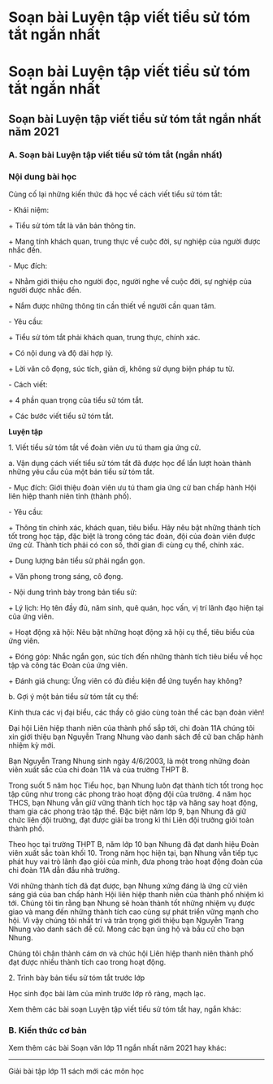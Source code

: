 # Soạn bài Luyện tập viết tiểu sử tóm tắt ngắn nhất

# Soạn bài Luyện tập viết tiểu sử tóm tắt ngắn nhất

## Soạn bài Luyện tập viết tiểu sử tóm tắt ngắn nhất năm 2021

### **A. Soạn bài Luyện tập viết tiểu sử tóm tắt (ngắn nhất)**

### Nội dung bài học

Củng cố lại những kiến thức đã học về cách viết tiểu sử tóm tắt: 

\- Khái niệm: 

\+ Tiểu sử tóm tắt là văn bản thông tin. 

\+ Mang tính khách quan, trung thực về cuộc đời, sự nghiệp của người được nhắc đến. 

\- Mục đích: 

\+ Nhằm giới thiệu cho người đọc, người nghe về cuộc đời, sự nghiệp của người được nhắc đến. 

\+ Nắm được những thông tin cần thiết về người cần quan tâm. 

\- Yêu cầu: 

\+ Tiểu sử tóm tắt phải khách quan, trung thực, chính xác. 

\+ Có nội dung và độ dài hợp lý. 

\+ Lời văn cô đọng, súc tích, giản dị, không sử dụng biện pháp tu từ. 

\- Cách viết: 

\+ 4 phần quan trọng của tiểu sử tóm tắt. 

\+ Các bước viết tiểu sử tóm tắt. 

**Luyện tập**

1\. Viết tiểu sử tóm tắt về đoàn viên ưu tú tham gia ứng cử. 

a. Vận dụng cách viết tiểu sử tóm tắt đã được học để lần lượt hoàn thành những yêu cầu của một bản tiểu sử tóm tắt. 

\- Mục đích: Giới thiệu đoàn viên ưu tú tham gia ứng cử ban chấp hành Hội liên hiệp thanh niên tỉnh (thành phố). 

\- Yêu cầu: 

\+ Thông tin chính xác, khách quan, tiêu biểu. Hãy nêu bật những thành tích tốt trong học tập, đặc biệt là trong công tác đoàn, đội của đoàn viên được ứng cử. Thành tích phải có con số, thời gian đi cùng cụ thể, chính xác. 

\+ Dung lượng bản tiểu sử phải ngắn gọn. 

\+ Văn phong trong sáng, cô đọng. 

\- Nội dung trình bày trong bản tiểu sử: 

\+ Lý lịch: Họ tên đầy đủ, năm sinh, quê quán, học vấn, vị trí lãnh đạo hiện tại của ứng viên. 

\+ Hoạt động xã hội: Nêu bật những hoạt động xã hội cụ thể, tiêu biểu của ứng viên. 

\+ Đóng góp: Nhắc ngắn gọn, súc tích đến những thành tích tiêu biểu về học tập và công tác Đoàn của ứng viên. 

\+ Đánh giá chung: Ứng viên có đủ điều kiện để ứng tuyển hay không? 

b. Gợi ý một bản tiểu sử tóm tắt cụ thể: 

Kính thưa các vị đại biểu, các thầy cô giáo cùng toàn thể các bạn đoàn viên! 

Đại hội Liên hiệp thanh niên của thành phố sắp tới, chi đoàn 11A chúng tôi xin giới thiệu bạn Nguyễn Trang Nhung vào danh sách đề cử ban chấp hành nhiệm kỳ mới. 

Bạn Nguyễn Trang Nhung sinh ngày 4/6/2003, là một trong những đoàn viên xuất sắc của chi đoàn 11A và của trường THPT B. 

Trong suốt 5 năm học Tiểu học, bạn Nhung luôn đạt thành tích tốt trong học tập cũng như trong các phong trào hoạt động đội của trường. 4 năm học THCS, bạn Nhung vẫn giữ vững thành tích học tập và hăng say hoạt động, tham gia các phong trào tập thể. Đặc biệt năm lớp 9, bạn Nhung đã giữ chức liên đội trưởng, đạt được giải ba trong kì thi Liên đội trưởng giỏi toàn thành phố. 

Theo học tại trường THPT B, năm lớp 10 bạn Nhung đã đạt danh hiệu Đoàn viên xuất sắc toàn khối 10. Trong năm học hiện tại, bạn Nhung vẫn tiếp tục phát huy vai trò lãnh đạo giỏi của mình, đưa phong trào hoạt động đoàn của chi đoàn 11A dẫn đầu nhà trường. 

Với những thành tích đã đạt được, bạn Nhung xứng đáng là ứng cử viên sáng giá của ban chấp hành Hội liên hiệp thanh niên của thành phố nhiệm kì tới. Chúng tôi tin rằng bạn Nhung sẽ hoàn thành tốt những nhiệm vụ được giao và mang đến những thành tích cao cùng sự phát triển vững mạnh cho hội. Vì vậy chúng tôi nhất trí và trân trọng giới thiệu bạn Nguyễn Trang Nhung vào danh sách đề cử. Mong các bạn ủng hộ và bầu cử cho bạn Nhung. 

Chúng tôi chân thành cám ơn và chúc hội Liên hiệp thanh niên thành phố đạt được nhiều thành tích cao trong hoạt động. 

2\. Trình bày bản tiểu sử tóm tắt trước lớp 

Học sinh đọc bài làm của mình trước lớp rõ ràng, mạch lạc. 

Xem thêm các bài soạn Luyện tập viết tiểu sử tóm tắt hay, ngắn khác:

### **B. Kiến thức cơ bản**

Xem thêm các bài Soạn văn lớp 11 ngắn nhất năm 2021 hay khác:

* * *

Giải bài tập lớp 11 sách mới các môn học

